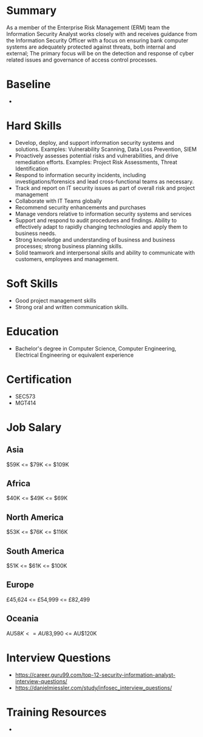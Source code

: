 # Summary
As a member of the Enterprise Risk Management (ERM) team the Information Security Analyst works closely with and receives guidance from the Information Security Officer with a focus on ensuring bank computer systems are adequately protected against threats, both internal and external; The primary focus will be on the detection and response of cyber related issues and governance of access control processes.

# Baseline

* 


# Hard Skills
* Develop, deploy, and support information security systems and solutions. Examples: Vulnerability Scanning, Data Loss Prevention, SIEM
* Proactively assesses potential risks and vulnerabilities, and drive remediation efforts. Examples: Project Risk Assessments, Threat Identification
* Respond to information security incidents, including investigations/forensics and lead cross-functional teams as necessary.
* Track and report on IT security issues as part of overall risk and project management
* Collaborate with IT Teams globally
* Recommend security enhancements and purchases
* Manage vendors relative to information security systems and services
* Support and respond to audit procedures and findings. Ability to effectively adapt to rapidly changing technologies and apply them to business needs.
* Strong knowledge and understanding of business and business processes; strong business planning skills.
* Solid teamwork and interpersonal skills and ability to communicate with customers, employees and management.





# Soft Skills
* Good project management skills
* Strong oral and written communication skills.


# Education
  * Bachelor's degree in Computer Science, Computer Engineering, Electrical Engineering or equivalent experience


# Certification
  * SEC573
  * MGT414


# Job Salary


## Asia
$59K <= $79K <= $109K


## Africa
$40K <= $49K <= $69K


## North America
$53K <= $76K <= $116K


## South America
$51K <= $61K <= $100K


## Europe
£45,624 <= £54,999 <= £82,499
 

## Oceania
AU$58K <= AU$83,990 <= AU$120K


# Interview Questions
 * https://career.guru99.com/top-12-security-information-analyst-interview-questions/
 * https://danielmiessler.com/study/infosec_interview_questions/


# Training Resources
  * 



